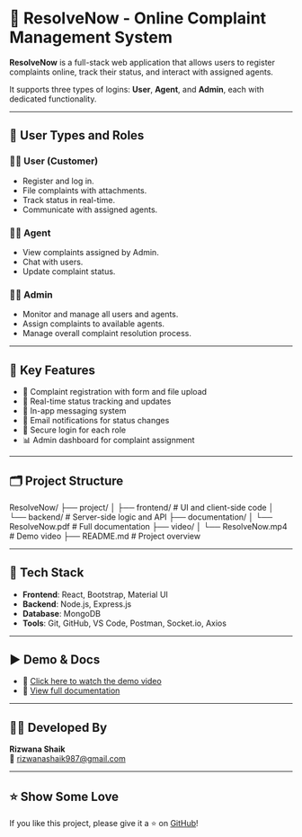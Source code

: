 # 📌 ResolveNow - Online Complaint Management System

**ResolveNow** is a full-stack web application that allows users to register complaints online, track their status, and interact with assigned agents.

It supports three types of logins: **User**, **Agent**, and **Admin**, each with dedicated functionality.

---

## 👥 User Types and Roles

### 🙋‍♂️ User (Customer)
- Register and log in.
- File complaints with attachments.
- Track status in real-time.
- Communicate with assigned agents.

### 🧑‍💼 Agent
- View complaints assigned by Admin.
- Chat with users.
- Update complaint status.

### 👩‍💼 Admin
- Monitor and manage all users and agents.
- Assign complaints to available agents.
- Manage overall complaint resolution process.

---

## 🌟 Key Features

- 📄 Complaint registration with form and file upload
- 🔔 Real-time status tracking and updates
- 💬 In-app messaging system
- 📩 Email notifications for status changes
- 🔐 Secure login for each role
- 📊 Admin dashboard for complaint assignment

---

## 🗂️ Project Structure

ResolveNow/
├── project/
│ ├── frontend/ # UI and client-side code
│ └── backend/ # Server-side logic and API
├── documentation/
│ └── ResolveNow.pdf # Full documentation
├── video/
│ └── ResolveNow.mp4 # Demo video
├── README.md # Project overview


---

## 💼 Tech Stack

- **Frontend**: React, Bootstrap, Material UI
- **Backend**: Node.js, Express.js
- **Database**: MongoDB
- **Tools**: Git, GitHub, VS Code, Postman, Socket.io, Axios

---

## ▶️ Demo & Docs

- 🎥 [Click here to watch the demo video](./video/ResolveNow.mp4)
- 📄 [View full documentation](./documentation/ResolveNow.pdf)

---

## 👩‍💻 Developed By

**Rizwana Shaik**  
📧 [rizwanashaik987@gmail.com](mailto:rizwanashaik987@gmail.com)

---

## ⭐ Show Some Love

If you like this project, please give it a ⭐ on [GitHub](https://github.com/Rizwana987/ResolveNow)!
